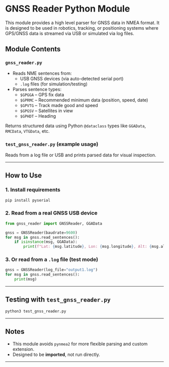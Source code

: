 # GNSS Reader Python Module

This module provides a high level parser for GNSS data in NMEA format. It is designed to be used in robotics, tracking, or positioning systems where GPS/GNSS data is streamed via USB or simulated via log files.

## Module Contents

### `gnss_reader.py`
- Reads NME sentences from:
  - USB GNSS devices (via auto-detected serial port)
  - `.log` files (for simulation/testing)
- Parses sentence types:
  - `$GPGGA` – GPS fix data
  - `$GPRMC` – Recommended minimum data (position, speed, date)
  - `$GPVTG` – Track made good and speed
  - `$GPGSV` – Satellites in view
  - `$GPHDT` – Heading

Returns structured data using Python `@dataclass` types like `GGAData`, `RMCData`, `VTGData`, etc.

### `test_gnss_reader.py` (example usage)
Reads from a log file or USB and prints parsed data for visual inspection.

---

## How to Use

### 1. Install requirements

```bash
pip install pyserial
```

### 2. Read from a real GNSS USB device

```python
from gnss_reader import GNSSReader, GGAData

gnss = GNSSReader(baudrate=9600)
for msg in gnss.read_sentences():
    if isinstance(msg, GGAData):
        print(f"Lat: {msg.latitude}, Lon: {msg.longitude}, Alt: {msg.altitude}")
```

### 3. Or read from a `.log` file (test mode)

```python
gnss = GNSSReader(log_file="output1.log")
for msg in gnss.read_sentences():
    print(msg)
```

---

## Testing with `test_gnss_reader.py`

```bash
python3 test_gnss_reader.py
```

---

## Notes

- This module avoids `pynmea2` for more flexible parsing and custom extension.
- Designed to be **imported**, not run directly.

---
